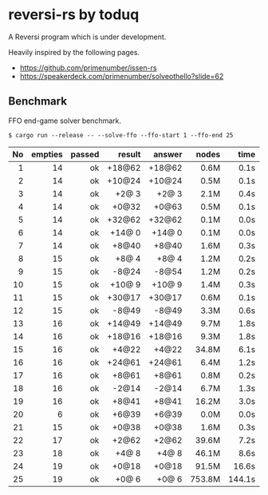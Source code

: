 # reversi-rs by toduq

A Reversi program which is under development.

Heavily inspired by the following pages.

- https://github.com/primenumber/issen-rs
- https://speakerdeck.com/primenumber/solveothello?slide=62

## Benchmark

FFO end-game solver benchmark.

```
$ cargo run --release -- --solve-ffo --ffo-start 1 --ffo-end 25
```

|  No | empties | passed | result | answer |  nodes |   time |      NPS |
| --: | ------: | -----: | -----: | -----: | -----: | -----: | -------: |
|   1 |      14 |     ok | +18@62 | +18@62 |   0.6M |   0.1s |   0.1M/s |
|   2 |      14 |     ok | +10@24 | +10@24 |   0.5M |   0.1s |   0.1M/s |
|   3 |      14 |     ok |  +2@ 3 |  +2@ 3 |   2.1M |   0.4s |   0.4M/s |
|   4 |      14 |     ok |  +0@32 |  +0@63 |   0.5M |   0.1s |   0.1M/s |
|   5 |      14 |     ok | +32@62 | +32@62 |   0.1M |   0.0s |   0.0M/s |
|   6 |      14 |     ok | +14@ 0 | +14@ 0 |   0.1M |   0.0s |   0.0M/s |
|   7 |      14 |     ok |  +8@40 |  +8@40 |   1.6M |   0.3s |   0.3M/s |
|   8 |      15 |     ok |  +8@ 4 |  +8@ 4 |   1.2M |   0.2s |   0.2M/s |
|   9 |      15 |     ok |  -8@24 |  -8@54 |   1.2M |   0.2s |   0.2M/s |
|  10 |      15 |     ok | +10@ 9 | +10@ 9 |   1.4M |   0.3s |   0.3M/s |
|  11 |      15 |     ok | +30@17 | +30@17 |   0.6M |   0.1s |   0.1M/s |
|  12 |      15 |     ok |  -8@49 |  -8@49 |   3.3M |   0.6s |   0.6M/s |
|  13 |      16 |     ok | +14@49 | +14@49 |   9.7M |   1.8s |   1.8M/s |
|  14 |      16 |     ok | +18@16 | +18@16 |   9.3M |   1.8s |   1.8M/s |
|  15 |      16 |     ok |  +4@22 |  +4@22 |  34.8M |   6.1s |   6.1M/s |
|  16 |      16 |     ok | +24@61 | +24@61 |   6.4M |   1.2s |   1.2M/s |
|  17 |      16 |     ok |  +8@61 |  +8@61 |   0.8M |   0.2s |   0.2M/s |
|  18 |      16 |     ok |  -2@14 |  -2@14 |   6.7M |   1.3s |   1.3M/s |
|  19 |      16 |     ok |  +8@41 |  +8@41 |  16.2M |   3.0s |   3.0M/s |
|  20 |       6 |     ok |  +6@39 |  +6@39 |   0.0M |   0.0s |   0.0M/s |
|  21 |      15 |     ok |  +0@38 |  +0@38 |   1.6M |   0.3s |   0.3M/s |
|  22 |      17 |     ok |  +2@62 |  +2@62 |  39.6M |   7.2s |   7.2M/s |
|  23 |      18 |     ok |  +4@ 8 |  +4@ 8 |  46.1M |   8.6s |   8.6M/s |
|  24 |      19 |     ok |  +0@18 |  +0@18 |  91.5M |  16.6s |  16.6M/s |
|  25 |      19 |     ok |  +0@ 6 |  +0@ 6 | 753.8M | 144.1s | 144.1M/s |
